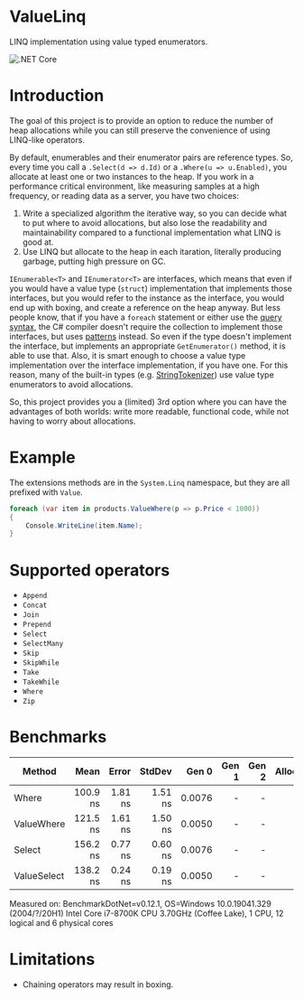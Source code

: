 # ValueLinq
LINQ implementation using value typed enumerators.

![.NET Core](https://github.com/Peter-Juhasz/valuelinq/workflows/.NET%20Core/badge.svg)

# Introduction
The goal of this project is to provide an option to reduce the number of heap allocations while you can still preserve the convenience of using LINQ-like operators.

By default, enumerables and their enumerator pairs are reference types. So, every time you call a `.Select(d => d.Id)` or a `.Where(u => u.Enabled)`, you allocate at least one or two instances to the heap. If you work in a performance critical environment, like measuring samples at a high frequency, or reading data as a server, you have two choices:
 1. Write a specialized algorithm the iterative way, so you can decide what to put where to avoid allocations, but also lose the readability and maintainability compared to a functional implementation what LINQ is good at.
 2. Use LINQ but allocate to the heap in each itaration, literally producing garbage, putting high pressure on GC.

`IEnumerable<T>` and `IEnumerator<T>` are interfaces, which means that even if you would have a value type (`struct`) implementation that implements those interfaces, but you would refer to the instance as the interface, you would end up with boxing, and create a reference on the heap anyway. But less people know, that if you have a `foreach` statement or either use the [query syntax](https://docs.microsoft.com/en-us/dotnet/csharp/linq/query-expression-basics), the C# compiler doesn't require the collection to implement those interfaces, but uses [patterns](https://docs.microsoft.com/en-us/dotnet/csharp/language-reference/language-specification/statements#the-foreach-statement) instead. So even if the type doesn't implement the interface, but implements an appropriate `GetEnumerator()` method, it is able to use that. Also, it is smart enough to choose a value type implementation over the interface implementation, if you have one. For this reason, many of the built-in types (e.g. [StringTokenizer](https://github.com/dotnet/runtime/blob/master/src/libraries/Microsoft.Extensions.Primitives/src/StringTokenizer.cs)) use value type enumerators to avoid allocations.

So, this project provides you a (limited) 3rd option where you can have the advantages of both worlds: write more readable, functional code, while not having to worry about allocations.

# Example
The extensions methods are in the `System.Linq` namespace, but they are all prefixed with `Value`.

```cs
foreach (var item in products.ValueWhere(p => p.Price < 1000))
{
	Console.WriteLine(item.Name);
}
```

# Supported operators
 - `Append`
 - `Concat`
 - `Join`
 - `Prepend`
 - `Select`
 - `SelectMany`
 - `Skip`
 - `SkipWhile`
 - `Take`
 - `TakeWhile`
 - `Where`
 - `Zip`

# Benchmarks

|      Method |     Mean |   Error |  StdDev |  Gen 0 | Gen 1 | Gen 2 | Allocated |
|------------ |---------:|--------:|--------:|-------:|------:|------:|----------:|
|       Where | 100.9 ns | 1.81 ns | 1.51 ns | 0.0076 |     - |     - |      48 B |
|  ValueWhere | 121.5 ns | 1.61 ns | 1.50 ns | 0.0050 |     - |     - |  **32 B** |
|      Select | 156.2 ns | 0.77 ns | 0.60 ns | 0.0076 |     - |     - |      48 B |
| ValueSelect | 138.2 ns | 0.24 ns | 0.19 ns | 0.0050 |     - |     - |  **32 B** |

Measured on:
BenchmarkDotNet=v0.12.1, OS=Windows 10.0.19041.329 (2004/?/20H1)
Intel Core i7-8700K CPU 3.70GHz (Coffee Lake), 1 CPU, 12 logical and 6 physical cores

# Limitations
 - Chaining operators may result in boxing.
